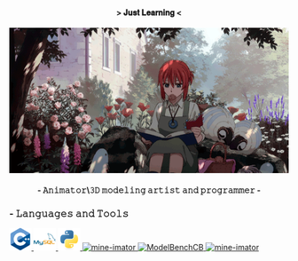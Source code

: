 <h4 align="center"> > 𝐉𝐮𝐬𝐭 𝐋𝐞𝐚𝐫𝐧𝐢𝐧𝐠 < </h4>

<p align="center">
  <img src="https://github.com/storm01138/storm01138/blob/main/animesher.com_mahoutsukai-no-yome-gif-cute-1972472.gif" />
</p>
<h4 align="center">  - 𝙰𝚗𝚒𝚖𝚊𝚝𝚘𝚛\𝟹𝙳 𝚖𝚘𝚍𝚎𝚕𝚒𝚗𝚐 𝚊𝚛𝚝𝚒𝚜𝚝  𝚊𝚗𝚍 𝚙𝚛𝚘𝚐𝚛𝚊𝚖𝚖𝚎𝚛 -  </h4>
<h3 align="left"> - 𝙻𝚊𝚗𝚐𝚞𝚊𝚐𝚎𝚜 𝚊𝚗𝚍 𝚃𝚘𝚘𝚕𝚜 </h3>
<p align="left"> <a href="https://www.w3schools.com/cpp/" target="_blank" rel="noreferrer"> <img src="https://raw.githubusercontent.com/devicons/devicon/master/icons/cplusplus/cplusplus-original.svg" alt="cplusplus" width="40" height="40"/> </a> <a href="https://www.mysql.com/" target="_blank" rel="noreferrer"> <img src="https://raw.githubusercontent.com/devicons/devicon/master/icons/mysql/mysql-original-wordmark.svg" alt="mysql" width="40" height="40"/> </a> <a href="https://www.python.org" target="_blank" rel="noreferrer"> <img src="https://raw.githubusercontent.com/devicons/devicon/master/icons/python/python-original.svg" alt="python" width="40" height="40"/> </a> <a href="https://www.mineimatorforums.com" target="_blank" rel="noreferrer"> <img src="https://imgur.com/otGYTNB.png" alt="mine-imator" width="40" height="40"/> </a> <a href="https://communitybuild.netlify.app" target="_blank" rel="noreferrer"> <img src="https://imgur.com/yQLpRHl.png" alt="ModelBenchCB" width="40" height="40"/> </a> <a href="https://www.mineimatorforums.com/index.php?/topic/79256-modelbench-115/" target="_blank" rel="noreferrer"> <img src="https://imgur.com/N8F7gID.png" alt="mine-imator" width="40" height="40"/>
</a> </p>

